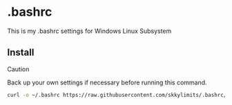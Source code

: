 # .bashrc

This is my .bashrc settings for Windows Linux Subsystem

## Install

> [!CAUTION]
> Back up your own settings if necessary before running this command. 

```bash
curl -o ~/.bashrc https://raw.githubusercontent.com/skkylimits/.bashrc/main/.bashrc && curl -o ~/.bash_aliases https://raw.githubusercontent.com/skkylimits/.bashrc/main/.bash_aliases && curl -o ~/.bash_logout https://raw.githubusercontent.com/skkylimits/.bashrc/main/.bash_logout && echo "Settings downloaded! Restart your terminal or source ~/.bashrc"
```
